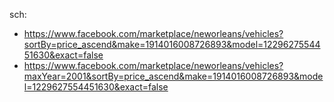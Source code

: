 sch:
- https://www.facebook.com/marketplace/neworleans/vehicles?sortBy=price_ascend&make=1914016008726893&model=1229627554451630&exact=false
- https://www.facebook.com/marketplace/neworleans/vehicles?maxYear=2001&sortBy=price_ascend&make=1914016008726893&model=1229627554451630&exact=false
